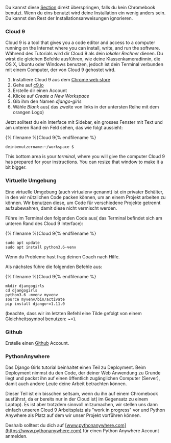 Du kannst diese [Section](http://tutorial.djangogirls.org/en/installation/#install-python) direkt überspringen, falls du kein Chromebook benutzt. Wenn du eins benutzt wird deine Installation ein wenig anders sein. Du kannst den Rest der Installationsanweisungen ignorieren.

### Cloud 9

Cloud 9 is a tool that gives you a code editor and access to a computer running on the Internet where you can install, write, and run the software. Während des Tutorials wird dir Cloud 9 als dein *lokaler Rechner* dienen. Du wirst die gleichen Befehle ausführen, wie deine Klassenkameradinnin, die OS X, Ubuntu oder Windows benutzen, jedoch ist dein Terminal verbunden mit einem Computer, der von Cloud 9 gehostet wird.

1. Installiere Cloud 9 aus dem [Chrome web store](https://chrome.google.com/webstore/detail/cloud9/nbdmccoknlfggadpfkmcpnamfnbkmkcp)
2. Gehe auf [c9.io](https://c9.io)
3. Erstelle dir einen Account
4. Klicke auf *Create a New Workspace*
5. Gib ihm den Namen *django-girls*
6. Wähle *Blank* aus( das zweite von links in der untersten Reihe mit dem orangen Logo)

Jetzt solltest du ein Interface mit Sidebar, ein grosses Fenster mit Text und am unteren Rand ein Feld sehen, das wie folgt aussieht:

{% filename %}Cloud 9{% endfilename %}

    deinbenutzername:~/workspace $
    

This bottom area is your *terminal*, where you will give the computer Cloud 9 has prepared for your instructions. You can resize that window to make it a bit bigger.

### Virtuelle Umgebung

Eine virtuelle Umgebung (auch virtualenv genannt) ist ein privater Behälter, in den wir nützlichen Code packen können, um an einem Projekt arbeiten zu können. Wir benutzen diese, um Code für verschiedene Projekte getrennt aufzubewahren, damit diese nicht vermischt werden.

Führe im Terminal den folgenden Code aus( das Terminal befindet sich am unteren Rand des Cloud 9 Interface):

{% filename %}Cloud 9{% endfilename %}

    sudo apt update
    sudo apt install python3.6-venv
    

Wenn du Probleme hast frag deinen Coach nach Hilfe.

Als nächstes führe die folgenden Befehle aus:

{% filename %}Cloud 9{% endfilename %}

    mkdir djangogirls
    cd djangogirls
    python3.6 -mvenv myvenv
    source myvenv/bin/activate
    pip install django~=1.11.0
    

(beachte, dass wir im letzten Befehl eine Tilde gefolgt von einem Gleichheitssymbol benutzen: ~=).

### Github

Erstelle einen [Github](https://github.com) Account.

### PythonAnywhere

Das Django Girls tutorial beinhaltet einen Teil zu Deployment. Beim Deployment nimmst du den Code, der deiner Web Anwendung zu Grunde liegt und packst ihn auf einen öffentlich zugänglichen Computer (Server), damit auch andere Leute deine Arbeit betrachten können.

Dieser Teil ist ein bisschen seltsam, wenn du ihn auf einem Chromebook ausführst, da er bereits nur in der Cloud ist( im Gegensatz zu einem Laptop). Es ist aber trotzdem sinnvoll mitzumachen, wir stellen uns dann einfach unseren Cloud 9 Arbeitsplatz als "work in progress" vor und Python Anywhere als Platz auf dem wir unser Projekt vorführen können.

Deshalb solltest du dich auf [www.pythonanywhere.com](https://www.pythonanywhere.com) für einen Python Anywhere Account anmelden.